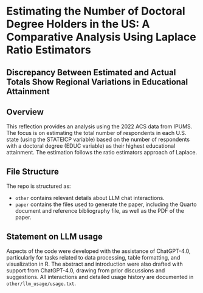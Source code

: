 # Estimating the Number of Doctoral Degree Holders in the US: A Comparative Analysis Using Laplace Ratio Estimators
## Discrepancy Between Estimated and Actual Totals Show Regional Variations in Educational Attainment

## Overview

This reflection provides an analysis using the 2022 ACS data from IPUMS. The focus is on estimating the total number of respondents in each U.S. state (using the STATEICP variable) based on the number of respondents with a doctoral degree (EDUC variable) as their highest educational attainment. The estimation follows the ratio estimators approach of Laplace.

## File Structure

The repo is structured as:
-   `other` contains relevant details about LLM chat interactions.
-   `paper` contains the files used to generate the paper, including the Quarto document and reference bibliography file, as well as the PDF of the paper. 


## Statement on LLM usage

Aspects of the code were developed with the assistance of ChatGPT-4.0, particularly for tasks related to data processing, table formatting, and visualization in R. The abstract and introduction were also drafted with support from ChatGPT-4.0, drawing from prior discussions and suggestions. All interactions and detailed usage history are documented in `other/llm_usage/usage.txt`.
